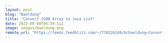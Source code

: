 ```yaml
---
layout: post
blog: "Baeldung"
title: "Convert JSON Array to Java List"
date: 2023-08-09T06:59:51Z
image: images/baeldung.png
remote_url: "https://feeds.feedblitz.com/~/770226149/0/baeldung~Convert-JSON-Array-to-Java-List"
---
```

